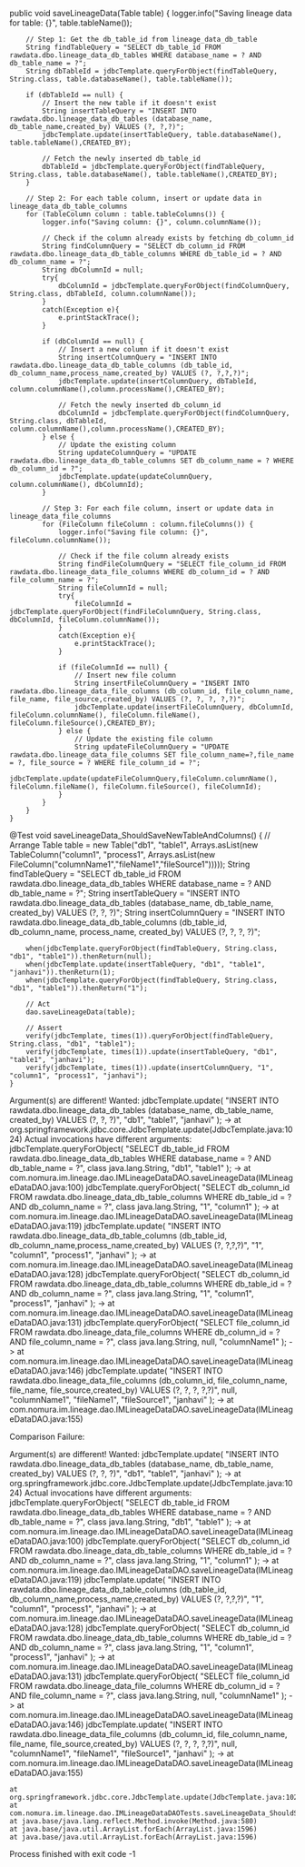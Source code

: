 public void saveLineageData(Table table) {
        logger.info("Saving lineage data for table: {}", table.tableName());

        // Step 1: Get the db_table_id from lineage_data_db_table
        String findTableQuery = "SELECT db_table_id FROM rawdata.dbo.lineage_data_db_tables WHERE database_name = ? AND db_table_name = ?";
        String dbTableId = jdbcTemplate.queryForObject(findTableQuery, String.class, table.databaseName(), table.tableName());

        if (dbTableId == null) {
            // Insert the new table if it doesn't exist
            String insertTableQuery = "INSERT INTO rawdata.dbo.lineage_data_db_tables (database_name, db_table_name,created_by) VALUES (?, ?,?)";
            jdbcTemplate.update(insertTableQuery, table.databaseName(), table.tableName(),CREATED_BY);

            // Fetch the newly inserted db_table_id
            dbTableId = jdbcTemplate.queryForObject(findTableQuery, String.class, table.databaseName(), table.tableName(),CREATED_BY);
        }

        // Step 2: For each table column, insert or update data in lineage_data_db_table_columns
        for (TableColumn column : table.tableColumns()) {
            logger.info("Saving column: {}", column.columnName());

            // Check if the column already exists by fetching db_column_id
            String findColumnQuery = "SELECT db_column_id FROM rawdata.dbo.lineage_data_db_table_columns WHERE db_table_id = ? AND db_column_name = ?";
            String dbColumnId = null;
            try{
                dbColumnId = jdbcTemplate.queryForObject(findColumnQuery, String.class, dbTableId, column.columnName());
            }
            catch(Exception e){
                e.printStackTrace();
            }

            if (dbColumnId == null) {
                // Insert a new column if it doesn't exist
                String insertColumnQuery = "INSERT INTO rawdata.dbo.lineage_data_db_table_columns (db_table_id, db_column_name,process_name,created_by) VALUES (?, ?,?,?)";
                jdbcTemplate.update(insertColumnQuery, dbTableId, column.columnName(),column.processName(),CREATED_BY);

                // Fetch the newly inserted db_column_id
                dbColumnId = jdbcTemplate.queryForObject(findColumnQuery, String.class, dbTableId, column.columnName(),column.processName(),CREATED_BY);
            } else {
                // Update the existing column
                String updateColumnQuery = "UPDATE rawdata.dbo.lineage_data_db_table_columns SET db_column_name = ? WHERE db_column_id = ?";
                jdbcTemplate.update(updateColumnQuery, column.columnName(), dbColumnId);
            }

            // Step 3: For each file column, insert or update data in lineage_data_file_columns
            for (FileColumn fileColumn : column.fileColumns()) {
                logger.info("Saving file column: {}", fileColumn.columnName());

                // Check if the file column already exists
                String findFileColumnQuery = "SELECT file_column_id FROM rawdata.dbo.lineage_data_file_columns WHERE db_column_id = ? AND file_column_name = ?";
                String fileColumnId = null;
                try{
                    fileColumnId = jdbcTemplate.queryForObject(findFileColumnQuery, String.class, dbColumnId, fileColumn.columnName());
                }
                catch(Exception e){
                    e.printStackTrace();
                }

                if (fileColumnId == null) {
                    // Insert new file column
                    String insertFileColumnQuery = "INSERT INTO rawdata.dbo.lineage_data_file_columns (db_column_id, file_column_name, file_name, file_source,created_by) VALUES (?, ?, ?, ?,?)";
                    jdbcTemplate.update(insertFileColumnQuery, dbColumnId, fileColumn.columnName(), fileColumn.fileName(), fileColumn.fileSource(),CREATED_BY);
                } else {
                    // Update the existing file column
                    String updateFileColumnQuery = "UPDATE rawdata.dbo.lineage_data_file_columns SET file_column_name=?,file_name = ?, file_source = ? WHERE file_column_id = ?";
                    jdbcTemplate.update(updateFileColumnQuery,fileColumn.columnName(), fileColumn.fileName(), fileColumn.fileSource(), fileColumnId);
                }
            }
        }
    }










@Test
    void saveLineageData_ShouldSaveNewTableAndColumns() {
        // Arrange
        Table table = new Table("db1", "table1", Arrays.asList(new TableColumn("column1", "process1", Arrays.asList(new FileColumn("columnName1","fileName1","fileSource1")))));
        String findTableQuery = "SELECT db_table_id FROM rawdata.dbo.lineage_data_db_tables WHERE database_name = ? AND db_table_name = ?";
        String insertTableQuery = "INSERT INTO rawdata.dbo.lineage_data_db_tables (database_name, db_table_name, created_by) VALUES (?, ?, ?)";
        String insertColumnQuery = "INSERT INTO rawdata.dbo.lineage_data_db_table_columns (db_table_id, db_column_name, process_name, created_by) VALUES (?, ?, ?, ?)";

        when(jdbcTemplate.queryForObject(findTableQuery, String.class, "db1", "table1")).thenReturn(null);
        when(jdbcTemplate.update(insertTableQuery, "db1", "table1", "janhavi")).thenReturn(1);
        when(jdbcTemplate.queryForObject(findTableQuery, String.class, "db1", "table1")).thenReturn("1");

        // Act
        dao.saveLineageData(table);

        // Assert
        verify(jdbcTemplate, times(1)).queryForObject(findTableQuery, String.class, "db1", "table1");
        verify(jdbcTemplate, times(1)).update(insertTableQuery, "db1", "table1", "janhavi");
        verify(jdbcTemplate, times(1)).update(insertColumnQuery, "1", "column1", "process1", "janhavi");
    }








Argument(s) are different! Wanted:
jdbcTemplate.update(
    "INSERT INTO rawdata.dbo.lineage_data_db_tables (database_name, db_table_name, created_by) VALUES (?, ?, ?)",
    "db1",
    "table1",
    "janhavi"
);
-> at org.springframework.jdbc.core.JdbcTemplate.update(JdbcTemplate.java:1024)
Actual invocations have different arguments:
jdbcTemplate.queryForObject(
    "SELECT db_table_id FROM rawdata.dbo.lineage_data_db_tables WHERE database_name = ? AND db_table_name = ?",
    class java.lang.String,
    "db1",
    "table1"
);
-> at com.nomura.im.lineage.dao.IMLineageDataDAO.saveLineageData(IMLineageDataDAO.java:100)
jdbcTemplate.queryForObject(
    "SELECT db_column_id FROM rawdata.dbo.lineage_data_db_table_columns WHERE db_table_id = ? AND db_column_name = ?",
    class java.lang.String,
    "1",
    "column1"
);
-> at com.nomura.im.lineage.dao.IMLineageDataDAO.saveLineageData(IMLineageDataDAO.java:119)
jdbcTemplate.update(
    "INSERT INTO rawdata.dbo.lineage_data_db_table_columns (db_table_id, db_column_name,process_name,created_by) VALUES (?, ?,?,?)",
    "1",
    "column1",
    "process1",
    "janhavi"
);
-> at com.nomura.im.lineage.dao.IMLineageDataDAO.saveLineageData(IMLineageDataDAO.java:128)
jdbcTemplate.queryForObject(
    "SELECT db_column_id FROM rawdata.dbo.lineage_data_db_table_columns WHERE db_table_id = ? AND db_column_name = ?",
    class java.lang.String,
    "1",
    "column1",
    "process1",
    "janhavi"
);
-> at com.nomura.im.lineage.dao.IMLineageDataDAO.saveLineageData(IMLineageDataDAO.java:131)
jdbcTemplate.queryForObject(
    "SELECT file_column_id FROM rawdata.dbo.lineage_data_file_columns WHERE db_column_id = ? AND file_column_name = ?",
    class java.lang.String,
    null,
    "columnName1"
);
-> at com.nomura.im.lineage.dao.IMLineageDataDAO.saveLineageData(IMLineageDataDAO.java:146)
jdbcTemplate.update(
    "INSERT INTO rawdata.dbo.lineage_data_file_columns (db_column_id, file_column_name, file_name, file_source,created_by) VALUES (?, ?, ?, ?,?)",
    null,
    "columnName1",
    "fileName1",
    "fileSource1",
    "janhavi"
);
-> at com.nomura.im.lineage.dao.IMLineageDataDAO.saveLineageData(IMLineageDataDAO.java:155)

Comparison Failure: 
<Click to see difference>

Argument(s) are different! Wanted:
jdbcTemplate.update(
    "INSERT INTO rawdata.dbo.lineage_data_db_tables (database_name, db_table_name, created_by) VALUES (?, ?, ?)",
    "db1",
    "table1",
    "janhavi"
);
-> at org.springframework.jdbc.core.JdbcTemplate.update(JdbcTemplate.java:1024)
Actual invocations have different arguments:
jdbcTemplate.queryForObject(
    "SELECT db_table_id FROM rawdata.dbo.lineage_data_db_tables WHERE database_name = ? AND db_table_name = ?",
    class java.lang.String,
    "db1",
    "table1"
);
-> at com.nomura.im.lineage.dao.IMLineageDataDAO.saveLineageData(IMLineageDataDAO.java:100)
jdbcTemplate.queryForObject(
    "SELECT db_column_id FROM rawdata.dbo.lineage_data_db_table_columns WHERE db_table_id = ? AND db_column_name = ?",
    class java.lang.String,
    "1",
    "column1"
);
-> at com.nomura.im.lineage.dao.IMLineageDataDAO.saveLineageData(IMLineageDataDAO.java:119)
jdbcTemplate.update(
    "INSERT INTO rawdata.dbo.lineage_data_db_table_columns (db_table_id, db_column_name,process_name,created_by) VALUES (?, ?,?,?)",
    "1",
    "column1",
    "process1",
    "janhavi"
);
-> at com.nomura.im.lineage.dao.IMLineageDataDAO.saveLineageData(IMLineageDataDAO.java:128)
jdbcTemplate.queryForObject(
    "SELECT db_column_id FROM rawdata.dbo.lineage_data_db_table_columns WHERE db_table_id = ? AND db_column_name = ?",
    class java.lang.String,
    "1",
    "column1",
    "process1",
    "janhavi"
);
-> at com.nomura.im.lineage.dao.IMLineageDataDAO.saveLineageData(IMLineageDataDAO.java:131)
jdbcTemplate.queryForObject(
    "SELECT file_column_id FROM rawdata.dbo.lineage_data_file_columns WHERE db_column_id = ? AND file_column_name = ?",
    class java.lang.String,
    null,
    "columnName1"
);
-> at com.nomura.im.lineage.dao.IMLineageDataDAO.saveLineageData(IMLineageDataDAO.java:146)
jdbcTemplate.update(
    "INSERT INTO rawdata.dbo.lineage_data_file_columns (db_column_id, file_column_name, file_name, file_source,created_by) VALUES (?, ?, ?, ?,?)",
    null,
    "columnName1",
    "fileName1",
    "fileSource1",
    "janhavi"
);
-> at com.nomura.im.lineage.dao.IMLineageDataDAO.saveLineageData(IMLineageDataDAO.java:155)

	at org.springframework.jdbc.core.JdbcTemplate.update(JdbcTemplate.java:1024)
	at com.nomura.im.lineage.dao.IMLineageDataDAOTests.saveLineageData_ShouldSaveNewTableAndColumns(IMLineageDataDAOTests.java:114)
	at java.base/java.lang.reflect.Method.invoke(Method.java:580)
	at java.base/java.util.ArrayList.forEach(ArrayList.java:1596)
	at java.base/java.util.ArrayList.forEach(ArrayList.java:1596)


Process finished with exit code -1

